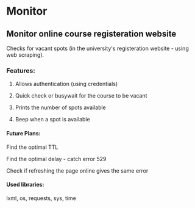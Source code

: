 # Monitor

## Monitor online course registeration website

Checks for vacant spots (in the university's registeration website - using web scraping). 

### Features:

1) Allows authentication (using credentials)

2) Quick check or busywait for the course to be vacant

3) Prints the number of spots available

3) Beep when a spot is available

#### Future Plans:

Find the optimal TTL

Find the optimal delay - catch error 529

Check if refreshing the page online gives the same error

#### Used libraries:

lxml, os, requests, sys, time